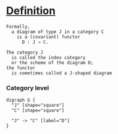# [Definition](https://en.wikipedia.org/wiki/Diagram_(category_theory)#Definition)

```
Formally,
  a diagram of type J in a category C
    is a (covariant) functor
      D : J → C.
```

```
The category J
  is called the index category
  or the scheme of the diagram D;
the functor
  is sometimes called a J-shaped diagram
```

### Category level

```graphviz
digraph G {
  "J" [shape="square"]
  "C" [shape="square"]

  "J" -> "C" [label="D"]
}
```